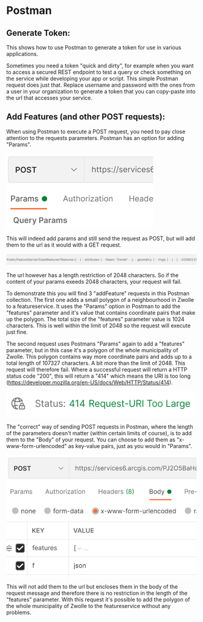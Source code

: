 # Postman

## Generate Token:
This shows how to use Postman to generate a token for use in various applications.

Sometimes you need a token "quick and dirty", for example when you want to access a secured REST endpoint to test a query or check something on the service while developing your app or script. This simple Postman request does just that. Replace username and password with the ones from a user in your organization to generate a token that you can copy-paste into the url that accesses your service.

## Add Features (and other POST requests):
When using Postman to execute a POST request, you need to pay close attention to the requests parameters. Postman has an option for adding "Params". 

![Postmans Params tab](../images/postman_params.png)

This will indeed add params and still send the request as POST, but will add them to the url as it would with a GET request. 

![Params added to the url in the addFeatures request](../images/addfeaturesrequest.png)

The url however has a length restriction of 2048 characters. So if the content of your params exeeds 2048 characters, your request will fail.

To demonstrate this you will find 3 "addFeature" requests in this Postman collection. The first one adds a small polygon of a neighbourhood in Zwolle to a featureservice. It uses the "Params" option in Postman to add the "features" parameter and it's value that contains coordinate pairs that make up the polygon. The total size of the "features" parameter value is 1024 characters. This is well within the limit of 2048 so the request will execute just fine.

The second request uses Postmans "Params" again to add a "features" parameter, but in this case it's a polygon of the whole municipality of Zwolle. This polygon contains way more coordinate pairs and adds up to a total length of 107327 characters. A bit more than the limit of 2048. This request will therefore fail. Where a successful request will return a HTTP status code "200", this will return a "414" which means the URI is too long (https://developer.mozilla.org/en-US/docs/Web/HTTP/Status/414).

![POST request 414 response](../images/request_uri_too_large.png)

The "correct" way of sending POST requests in Postman, where the length of the parameters doesn't matter (within certain limits of course), is to add them to the "Body" of your request. You can choose to add them as "x-www-form-urlencoded" as key-value pairs, just as you would in "Params". 

![Postmans Body tab with x-www-form-urlencoded parameters](../images/body_params.png)

This will not add them to the url but encloses them in the body of the request message and therefore there is no restriction in the length of the "features" parameter. With this request it's possible to add the polygon of the whole municipality of Zwolle to the featureservice without any problems.

